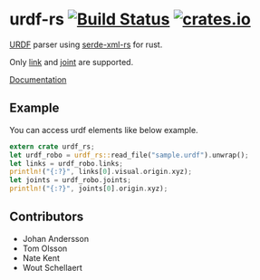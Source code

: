 # urdf-rs [![Build Status](https://travis-ci.org/openrr/urdf-rs.svg?branch=master)](https://travis-ci.org/openrr/urdf-rs)  [![crates.io](https://img.shields.io/crates/v/urdf-rs.svg)](https://crates.io/crates/urdf-rs)

[URDF](http://wiki.ros.org/urdf) parser using [serde-xml-rs](https://github.com/RReverser/serde-xml-rs) for rust.

Only [link](http://wiki.ros.org/urdf/XML/link) and [joint](http://wiki.ros.org/urdf/XML/joint) are supported.

[Documentation](https://docs.rs/urdf-rs/)

## Example

You can access urdf elements like below example.

```rust
extern crate urdf_rs;
let urdf_robo = urdf_rs::read_file("sample.urdf").unwrap();
let links = urdf_robo.links;
println!("{:?}", links[0].visual.origin.xyz);
let joints = urdf_robo.joints;
println!("{:?}", joints[0].origin.xyz);
```

## Contributors

* Johan Andersson
* Tom Olsson
* Nate Kent
* Wout Schellaert
